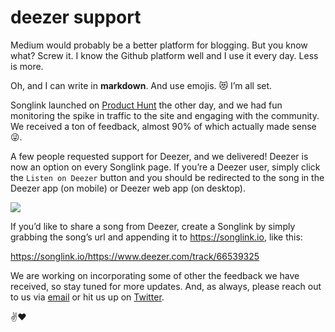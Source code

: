 # deezer support

Medium would probably be a better platform for blogging. But you know what? Screw it. I know the Github platform well and I use it every day. Less is more.

Oh, and I can write in **markdown**. And use emojis. 😻 I’m all set.

Songlink launched on [Product Hunt](https://www.producthunt.com/posts/songlink-2-0) the other day, and we had fun monitoring the spike in traffic to the site and engaging with the community. We received a ton of feedback, almost 90% of which actually made sense 😜.

A few people requested support for Deezer, and we delivered! Deezer is now an option on every Songlink page. If you’re a Deezer user, simply click the `Listen on Deezer` button and you should be redirected to the song in the Deezer app (on mobile) or Deezer web app (on desktop).

![](https://s3-us-west-1.amazonaws.com/songlinkio/songlink_listen_deezer.gif)

If you’d like to share a song from Deezer, create a Songlink by simply grabbing the song’s url and appending it to https://songlink.io, like this:

https://songlink.io/https://www.deezer.com/track/66539325

We are working on incorporating some of other the feedback we have received, so stay tuned for more updates. And, as always, please reach out to us via [email](hello@songlink.io) or hit us up on [Twitter](https://twitter.com/songlinkio).

✌️❤️
